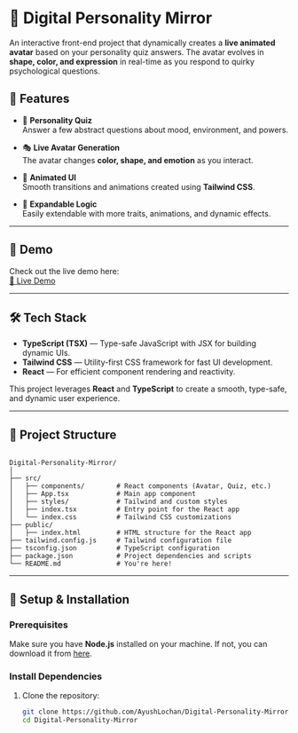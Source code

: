# 🧬 Digital Personality Mirror

An interactive front-end project that dynamically creates a **live animated avatar** based on your personality quiz answers. The avatar evolves in **shape, color, and expression** in real-time as you respond to quirky psychological questions.

## 🎯 Features

- 🧠 **Personality Quiz**  
  Answer a few abstract questions about mood, environment, and powers.

- 🎭 **Live Avatar Generation**  
  The avatar changes **color, shape, and emotion** as you interact.

- 🎨 **Animated UI**  
  Smooth transitions and animations created using **Tailwind CSS**.

- 🧪 **Expandable Logic**  
  Easily extendable with more traits, animations, and dynamic effects.

---

## 🚀 Demo

Check out the live demo here:  
[🔗 Live Demo](https://digital-personality-mirror-pol9q4wmq-ayush-lochnans-projects.vercel.app/)

---

## 🛠️ Tech Stack

- **TypeScript (TSX)** — Type-safe JavaScript with JSX for building dynamic UIs.
- **Tailwind CSS** — Utility-first CSS framework for fast UI development.
- **React** — For efficient component rendering and reactivity.
  
This project leverages **React** and **TypeScript** to create a smooth, type-safe, and dynamic user experience.

---

## 📁 Project Structure

```

Digital-Personality-Mirror/
│
├── src/
│   ├── components/        # React components (Avatar, Quiz, etc.)
│   ├── App.tsx            # Main app component
│   ├── styles/            # Tailwind and custom styles
│   ├── index.tsx          # Entry point for the React app
│   └── index.css          # Tailwind CSS customizations
├── public/
│   ├── index.html         # HTML structure for the React app
├── tailwind.config.js     # Tailwind configuration file
├── tsconfig.json          # TypeScript configuration
├── package.json           # Project dependencies and scripts
└── README.md              # You're here!

````

---

## 🧰 Setup & Installation

### Prerequisites

Make sure you have **Node.js** installed on your machine. If not, you can download it from [here](https://nodejs.org/).

### Install Dependencies

1. Clone the repository:
   ```bash
   git clone https://github.com/AyushLochan/Digital-Personality-Mirror.git
   cd Digital-Personality-Mirror
